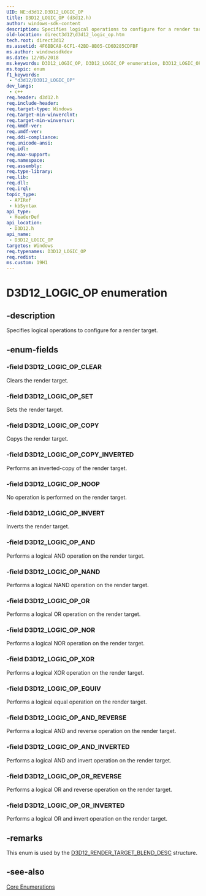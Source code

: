 ```yaml
---
UID: NE:d3d12.D3D12_LOGIC_OP
title: D3D12_LOGIC_OP (d3d12.h)
author: windows-sdk-content
description: Specifies logical operations to configure for a render target.
old-location: direct3d12\d3d12_logic_op.htm
tech.root: direct3d12
ms.assetid: 4F6BBCA8-6CF1-42BD-8B05-CD6D285CDFBF
ms.author: windowssdkdev
ms.date: 12/05/2018
ms.keywords: D3D12_LOGIC_OP, D3D12_LOGIC_OP enumeration, D3D12_LOGIC_OP_AND, D3D12_LOGIC_OP_AND_INVERTED, D3D12_LOGIC_OP_AND_REVERSE, D3D12_LOGIC_OP_CLEAR, D3D12_LOGIC_OP_COPY, D3D12_LOGIC_OP_COPY_INVERTED, D3D12_LOGIC_OP_EQUIV, D3D12_LOGIC_OP_INVERT, D3D12_LOGIC_OP_NAND, D3D12_LOGIC_OP_NOOP, D3D12_LOGIC_OP_NOR, D3D12_LOGIC_OP_OR, D3D12_LOGIC_OP_OR_INVERTED, D3D12_LOGIC_OP_OR_REVERSE, D3D12_LOGIC_OP_SET, D3D12_LOGIC_OP_XOR, d3d12/D3D12_LOGIC_OP, d3d12/D3D12_LOGIC_OP_AND, d3d12/D3D12_LOGIC_OP_AND_INVERTED, d3d12/D3D12_LOGIC_OP_AND_REVERSE, d3d12/D3D12_LOGIC_OP_CLEAR, d3d12/D3D12_LOGIC_OP_COPY, d3d12/D3D12_LOGIC_OP_COPY_INVERTED, d3d12/D3D12_LOGIC_OP_EQUIV, d3d12/D3D12_LOGIC_OP_INVERT, d3d12/D3D12_LOGIC_OP_NAND, d3d12/D3D12_LOGIC_OP_NOOP, d3d12/D3D12_LOGIC_OP_NOR, d3d12/D3D12_LOGIC_OP_OR, d3d12/D3D12_LOGIC_OP_OR_INVERTED, d3d12/D3D12_LOGIC_OP_OR_REVERSE, d3d12/D3D12_LOGIC_OP_SET, d3d12/D3D12_LOGIC_OP_XOR, direct3d12.d3d12_logic_op
ms.topic: enum
f1_keywords: 
 - "d3d12/D3D12_LOGIC_OP"
dev_langs:
 - c++
req.header: d3d12.h
req.include-header: 
req.target-type: Windows
req.target-min-winverclnt: 
req.target-min-winversvr: 
req.kmdf-ver: 
req.umdf-ver: 
req.ddi-compliance: 
req.unicode-ansi: 
req.idl: 
req.max-support: 
req.namespace: 
req.assembly: 
req.type-library: 
req.lib: 
req.dll: 
req.irql: 
topic_type:
 - APIRef
 - kbSyntax
api_type:
 - HeaderDef
api_location:
 - D3D12.h
api_name:
 - D3D12_LOGIC_OP
targetos: Windows
req.typenames: D3D12_LOGIC_OP
req.redist: 
ms.custom: 19H1
---
```


# D3D12_LOGIC_OP enumeration


## -description


Specifies logical operations to configure for a render target.


## -enum-fields




### -field D3D12_LOGIC_OP_CLEAR

Clears the render target.


### -field D3D12_LOGIC_OP_SET

Sets the render target.


### -field D3D12_LOGIC_OP_COPY

Copys the render target.


### -field D3D12_LOGIC_OP_COPY_INVERTED

Performs an inverted-copy of the render target.


### -field D3D12_LOGIC_OP_NOOP

No operation is performed on the render target.


### -field D3D12_LOGIC_OP_INVERT

Inverts the render target.


### -field D3D12_LOGIC_OP_AND

Performs a logical AND operation on the render target.


### -field D3D12_LOGIC_OP_NAND

Performs a logical NAND operation on the render target.


### -field D3D12_LOGIC_OP_OR

Performs a logical OR operation on the render target.


### -field D3D12_LOGIC_OP_NOR

Performs a logical NOR operation on the render target.


### -field D3D12_LOGIC_OP_XOR

Performs a logical XOR operation on the render target.


### -field D3D12_LOGIC_OP_EQUIV

Performs a logical equal operation on the render target.


### -field D3D12_LOGIC_OP_AND_REVERSE

Performs a logical AND and reverse operation on the render target.


### -field D3D12_LOGIC_OP_AND_INVERTED

Performs a logical AND and invert operation on the render target.


### -field D3D12_LOGIC_OP_OR_REVERSE

Performs a logical OR and reverse operation on the render target.


### -field D3D12_LOGIC_OP_OR_INVERTED

Performs a logical OR and invert operation on the render target.


## -remarks



This enum is used by the <a href="https://docs.microsoft.com/windows/desktop/api/d3d12/ns-d3d12-d3d12_render_target_blend_desc">D3D12_RENDER_TARGET_BLEND_DESC</a> structure.




## -see-also




<a href="https://docs.microsoft.com/windows/desktop/direct3d12/direct3d-12-enumerations">Core Enumerations</a>
 

 

